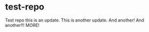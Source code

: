 test-repo
=========
Test repo this is an update.
This is another update.
And another!
And another!!!
MORE!
